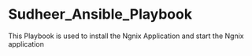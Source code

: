 # Sudheer_Ansible_Playbook
This Playbook is used to install the Ngnix Application and start the Ngnix application
